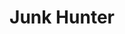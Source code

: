 ---
title: Junk Hunter
layout: deck
era: 2013
description: Popular in the Next Destinies - Plasma Blast format
links:
  - href: https://alexwilsonnc.github.io/tes/decks-by-era/2013/nxd-plb#dai
    title: PTCG Legends - Similar lists
cards:
  pokemon:
    - name: Darkrai EX
      set: LTR
      number: 88
      quantity: 4
    - name: Sableye
      set: DEX
      number: 62
      quantity: 3
    - name: Keldeo EX
      set: BCR
      number: 49
      quantity: 2
    - name: Mr Mime
      set: PLF
      number: 47
      quantity: 1
  trainers:
    - name: N
      set: NVI
      number: 92
      quantity: 4
    - name: Professor Juniper
      set: DEX
      number: 98
      quantity: 4
    - name: Computer Search
      set: BCR
      number: 137
      quantity: 1
    - name: Dark Patch
      set: DEX
      number: 93
      quantity: 4
    - name: Pokemon Catcher
      set: EPO
      number: 95
      quantity: 4
    - name: Hypnotoxic Laser
      set: PLS
      number: 123
      quantity: 4
    - name: Random Receiver
      set: DEX
      number: 99
      quantity: 3
    - name: Ultra Ball
      set: DEX
      number: 102
      quantity: 3
    - name: Energy Switch
      set: BLW
      number: 94
      quantity: 3
    - name: Bicycle
      set: PLS
      number: 117
      quantity: 2
    - name: Enhanced Hammer
      set: DEX
      number: 94
      quantity: 2
    - name: Energy Search
      set: BLW
      number: 93
      quantity: 1
    - name: Tool Scrapper
      set: DRX
      number: 116
      quantity: 1
    - name: Dark Claw
      set: DEX
      number: 92
      quantity: 2
    - name: Virbank City Gym
      set: PLS
      number: 126
      quantity: 2
  energy:
    - name: Dark Energy
      set: BLW
      number: 111
      quantity: 10
---